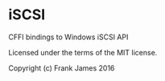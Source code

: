 # iSCSI
CFFI bindings to Windows iSCSI API


Licensed under the terms of the MIT license.

Copyright (c) Frank James 
2016 




